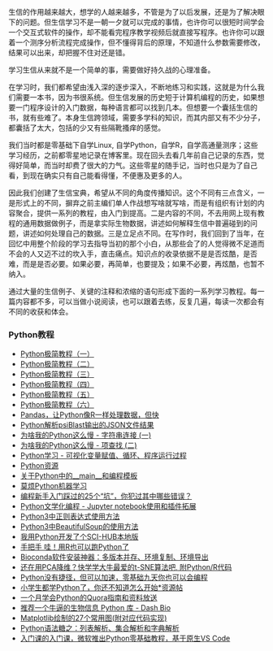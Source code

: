 生信的作用越来越大，想学的人越来越多，不管是为了以后发展，还是为了解决眼下的问题。但生信学习不是一朝一夕就可以完成的事情，也许你可以很短时间学会一个交互式软件的操作，却不能看完程序教学视频后就直接写程序。也许你可以跟着一个测序分析流程完成操作，但不懂得背后的原理，不知道什么参数需要修改，结果可以出来，却把握不住对还是错。

学习生信从来就不是一个简单的事，需要做好持久战的心理准备。

在学习时，我们都希望由浅入深的逐步深入，不断地练习和实践，这就是为什么我们需要一本书，因为书很系统。但生信发展的历史短于计算机编程的历史，如果想要一门程序设计的入门数据，每种语言都可以找到几本。但想要一个囊括生信的书，就有些难了。本身生信跨领域，需要多学科的知识，而其内部又有不少分子，都囊括了太大，包括的少又有些隔靴搔痒的感觉。

我们当时都是零基础下自学Linux,  自学Python，自学R，自学高通量测序；这些学习经历，之前都零星地记录在博客里。现在回头去看几年前自己记录的东西，觉得好简单，而当时却费了很大的力气。这些零星的随手记，当时也只是为了自己看，到现在确实只有自己能看得懂，不便惠及更多的人。

因此我们创建了生信宝典，希望从不同的角度传播知识。这个不同有三点含义，一是形式上的不同，摒弃之前主编们单人作战想写啥就写啥，而是有组织有计划的内容聚合，提供一系列的教程，由入门到提高。二是内容的不同，不去用网上现有教程的通用数据做例子，而是拿实际生物数据，讲述如何解释生信中普遍碰到的问题，讲述如何处理自己的数据。三是立足点不同。在写作时，我们回到了当年，在回忆中用整个阶段的学习去指导当初的那个小白，从那些会了的人觉得微不足道而不会的人又迈不过的坎入手，直击痛点。知识点的收录依据不是是否炫酷，是否难，而是是否必要。如果必要，再简单，也要提及；如果不必要，再炫酷，也暂不纳入。

通过大量的生信例子、关键的注释和浓缩的语句形成下面的一系列学习教程。每一篇内容都不多，可以当做小说阅读，也可以跟着去练，反复几遍，每读一次都会有不同的收获和体会。

### Python教程



* [Python极简教程（一）](https://mp.weixin.qq.com/s/9BNrq8Lu7hjtO2BAKOIXOA)
* [Python极简教程（二）](https://mp.weixin.qq.com/s/UyohxmUILG_0smL3cd62xg)
* [Python极简教程（三）](https://mp.weixin.qq.com/s/H-WexJvXsS93al9UyO8_mw)
* [Python极简教程（四）](https://mp.weixin.qq.com/s/478DiO0RdO9zEGSZ0NzsiA)
* [Python极简教程（五）](https://mp.weixin.qq.com/s/4EVPYbSGsivGAB6bKdtWXQ)
* [Python极简教程（六）](https://mp.weixin.qq.com/s/PMSFfScdG5uvZ0u8KHNncA)
* [Pandas，让Python像R一样处理数据，但快](https://mp.weixin.qq.com/s/1h-_J2NKjD1KyymPAeHPOg)
* [Python解析psiBlast输出的JSON文件结果](http://mp.weixin.qq.com/s/BN6u2aJkoMzffPv7rvbm8g)
* [为啥我的Python这么慢 - 字符串连接 (一)](https://mp.weixin.qq.com/s/n5kkZfC8FGlzeBODarLHcw)
* [为啥我的Python这么慢 - 项查找 (二)](http://mp.weixin.qq.com/s/-0UTgmdRQbF7I4fib62ooA)
* [Python学习 - 可视化变量赋值、循环、程序运行过程](https://mp.weixin.qq.com/s/zhr251PCTDGBO1YxYB-P6Q)
* [Python资源](http://mp.weixin.qq.com/s/1JlAROpOCBwaG574EwvkVw)
* [关于Python中的__main__和编程模板](http://mp.weixin.qq.com/s/JHDvdqq3Z-7uDmsyroblNQ)
* [莫烦Python机器学习](https://mp.weixin.qq.com/s/pXiV_cRZD8iu4jLAFMYPew)
* [编程新手入门踩过的25个“坑”，你犯过其中哪些错误？](https://mp.weixin.qq.com/s/C19yj-p67FsDDe2LvApdHQ)
* [Python文学化编程 - Jupyter notebook使用和插件拓展](https://mp.weixin.qq.com/s/mbJWNZr7rrJqQYCg2Wx_WA)
* [Python3中正则表达式使用方法](https://mp.weixin.qq.com/s/3r0geQASuWI2e0Jj3WwxpQ)
* [Python3中BeautifulSoup的使用方法](https://mp.weixin.qq.com/s/qZCQAuSM5mZbUyfam-2T0w)
* [我用Python开发了个SCI-HUB本地版](https://mp.weixin.qq.com/s/TtW44gSRR5aDdAy1lARMjw)
* [手把手 哇！用R也可以跑Python了](https://mp.weixin.qq.com/s/UIpGD7YF8kAaqluBoe8iWA)
* [Bioconda软件安装神器：多版本并存、环境复制、环境导出](https://mp.weixin.qq.com/s/XZf652njPMg9qUTjcVCMgQ)
* [还在用PCA降维？快学学大牛最爱的t-SNE算法吧, 附Python/R代码](https://mp.weixin.qq.com/s?__biz=MzI5MTcwNjA4NQ==&mid=2247484978&idx=1&sn=07b7f734ad0ad44562186c1ef3663057&scene=21#wechat_redirect)
* [Python没有捷径，但可以加速，零基础九天你也可以会编程](http://mp.weixin.qq.com/s?__biz=MzI5MTcwNjA4NQ==&mid=2247484825&idx=1&sn=fb419aa1a9c4b03b8c406544ba31163c&scene=21#wechat_redirect)
* [小学生都学Python了，你还不知道怎么开始*资源帖](http://mp.weixin.qq.com/s?__biz=MzI5MTcwNjA4NQ==&mid=2247484807&idx=1&sn=0a638f85a7dade1cce3c1759c30cb545&scene=21#wechat_redirect)
* [一个月学会Python的Quora指南和资料放送](http://mp.weixin.qq.com/s?__biz=MzI5MTcwNjA4NQ==&mid=2247484807&idx=1&sn=0a638f85a7dade1cce3c1759c30cb545&scene=21#wechat_redirect)
* [推荐一个牛逼的生物信息 Python 库 - Dash Bio](https://mp.weixin.qq.com/s/DQbtuvWkfpbyWogwxxIwHg)
* [Matplotlib绘制的27个常用图(附对应代码实现)](https://mp.weixin.qq.com/s/W8GoPqkZiyjBSLIJDv8isw)
* [Python语法糖之：列表解析、集合解析和字典解析](https://mp.weixin.qq.com/s/5r_nBSOxC-XvOeZakXsOsw)
* [入门课的入门课，微软推出Python零基础教程，基于原生VS Code](https://mp.weixin.qq.com/s/F2DQpAE8FO0X9PLLiTptvw)

